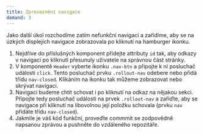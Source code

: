 ```yaml
---
title: Zprovoznění navigace
demand: 3
---
```


Jako další úkol rozchodíme zatím nefunkční navigaci a zařídíme, aby se na úzkých displejích navigace zobrazovala po kliknutí na hamburger ikonku.

1. Nejdříve do příslušných komponent přidejte attributy `id` tak, aby odkazy v navigaci po kliknutí přesunuly uživatele na správnou část stránky.
1. V komponentě `Header` vyberte ikonku `.nav-btn` a připojte k ní posluchač události `click`. Tento posluchač prvku `.rollout-nav` odebere nebo přidá třídu `nav-closed`. Klikáním na ikonku tak můžeme zobrazovat nebo skrývat navigaci.
1. Navigaci budeme chtít schovat i po kliknutí na odkaz na nějakou sekci. Připojte tedy posluchač události na prvek `.rollout-nav` a zařiďte, aby se navigace při kliknutí na libovolnou její položku schovala (prvku `nav` přidáte třídu `nav-closed`).
1. Jakmile je váš kód funkční, proveďte commmit se zodpovědně napsanou zprávou a pushněte do vzdáleného repozitáře.
